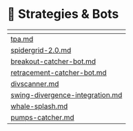 # 🤖 Strategies & Bots



<table data-card-size="large" data-view="cards" data-full-width="true"><thead><tr><th data-card-target data-type="content-ref"></th></tr></thead><tbody><tr><td><a href="tpa.md">tpa.md</a></td></tr><tr><td><a href="spidergrid-2.0.md">spidergrid-2.0.md</a></td></tr><tr><td><a href="breakout-catcher-bot.md">breakout-catcher-bot.md</a></td></tr><tr><td><a href="retracement-catcher-bot.md">retracement-catcher-bot.md</a></td></tr><tr><td><a href="divscanner.md">divscanner.md</a></td></tr><tr><td><a href="swing-divergence-integration.md">swing-divergence-integration.md</a></td></tr><tr><td><a href="whale-splash.md">whale-splash.md</a></td></tr><tr><td><a href="pumps-catcher.md">pumps-catcher.md</a></td></tr></tbody></table>
